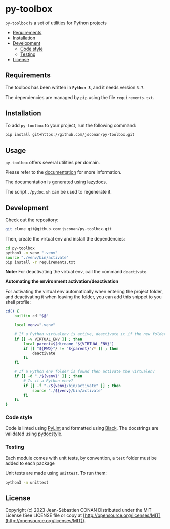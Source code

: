# py-toolbox

`py-toolbox` is a set of utilities for Python projects

<!-- vscode-markdown-toc -->

-   [Requirements](#Requirements)
-   [Installation](#Installation)
-   [Development](#Development)
    -   [Code style](#Codestyle)
    -   [Testing](#Testing)
-   [License](#License)

<!-- vscode-markdown-toc-config
	numbering=false
	autoSave=true
	/vscode-markdown-toc-config -->
<!-- /vscode-markdown-toc -->

## <a name='Requirements'></a>Requirements

The toolbox has been written in **`Python 3`**, and it needs version `3.7`.

The dependencies are managed by `pip` using the file `requirements.txt`.

## <a name='Installation'></a>Installation

To add `py-toolbox` to your project, run the following command:

```sh
pip install git+https://github.com/jsconan/py-toolbox.git
```

## Usage

`py-toolbox` offers several utilities per domain.

Please refer to the [documentation](./docs/README.md) for more information.

The documentation is generated using [lazydocs](https://github.com/ml-tooling/lazydocs).

The script `./pydoc.sh` can be used to regenerate it.

## <a name='Development'></a>Development

Check out the repository:

```sh
git clone git@github.com:jsconan/py-toolbox.git
```

Then, create the virtual env and install the dependencies:

```sh
cd py-toolbox
python3 -m venv ".venv"
source "./venv/bin/activate"
pip install -r requirements.txt
```

**Note:** For deactivating the virtual env, call the command `deactivate`.

**Automating the environment activation/deactivation**

For activating the virtual env automatically when entering the project folder, and deactivating it when leaving the folder, you can add this snippet to you shell profile:

```sh
cd() {
    builtin cd "$@"

    local venv=".venv"

    # If a Python virtualenv is active, deactivate it if the new folder is outside
    if [[ -v VIRTUAL_ENV ]] ; then
        local parent=$(dirname "${VIRTUAL_ENV}")
        if [[ "${PWD}"/ != "${parent}"/* ]] ; then
            deactivate
        fi
    fi

    # If a Python env folder is found then activate the virtualenv
    if [[ -d "./${venv}" ]] ; then
        # Is it a Python venv?
        if [[ -f "./${venv}/bin/activate" ]] ; then
            source "./${venv}/bin/activate"
        fi
    fi
}
```

### <a name='Codestyle'></a>Code style

Code is linted using [PyLint](https://pylint.org/) and formatted using [Black](https://github.com/psf/black). The docstrings are validated using [pydocstyle](https://github.com/PyCQA/pydocstyle).

### <a name='Testing'></a>Testing

Each module comes with unit tests, by convention, a `test` folder must be added to each package

Unit tests are made using `unittest`. To run them:

```sh
python3 -m unittest
```

## <a name='License'></a>License

Copyright (c) 2023 Jean-Sébastien CONAN
Distributed under the MIT License (See LICENSE file or copy at [http://opensource.org/licenses/MIT](http://opensource.org/licenses/MIT)).
